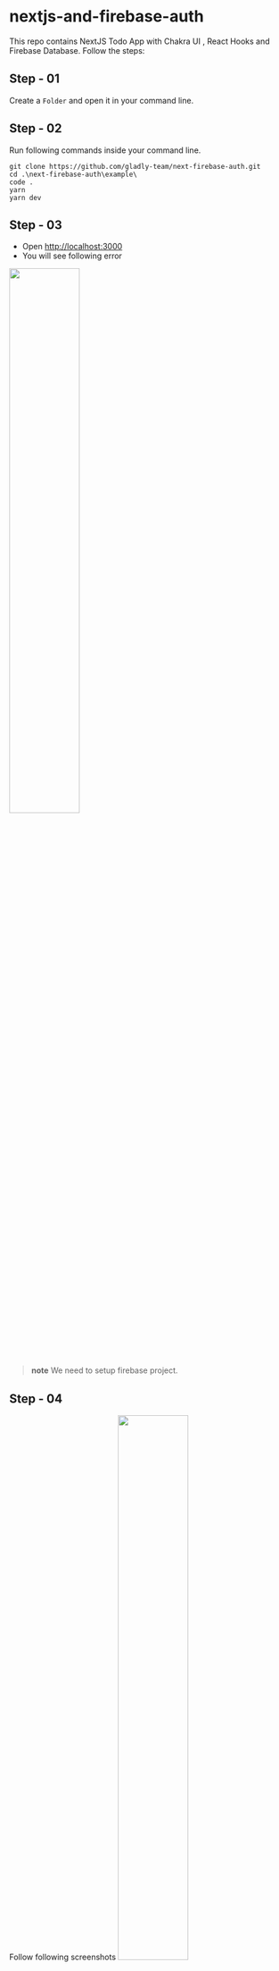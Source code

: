 # nextjs-and-firebase-auth
This repo contains NextJS Todo App with Chakra UI , React Hooks and Firebase Database.
Follow the steps:

## Step - 01
Create a `Folder` and open it in your command line.

## Step - 02
Run following commands inside your command line.
```
git clone https://github.com/gladly-team/next-firebase-auth.git
cd .\next-firebase-auth\example\
code .
yarn
yarn dev
```

## Step - 03
- Open [http://localhost:3000](http://localhost:3000/)
- You will see following error
<img width="50%" src="https://github.com/aahmedfaraz/nextjs-and-firebase-auth/blob/main/assets/images/init-error.PNG" />

> __note__
We need to setup firebase project.

## Step - 04
Follow following screenshots
<img width="50%" src="https://github.com/aahmedfaraz/nextjs-and-firebase-auth/blob/main/assets/images/firebase-1.PNG" />
<img width="50%" src="https://github.com/aahmedfaraz/nextjs-and-firebase-auth/blob/main/assets/images/firebase-2.PNG" />
<img width="50%" src="https://github.com/aahmedfaraz/nextjs-and-firebase-auth/blob/main/assets/images/firebase-3.PNG" />
<img width="50%" src="https://github.com/aahmedfaraz/nextjs-and-firebase-auth/blob/main/assets/images/firebase-4.PNG" />
<img width="50%" src="https://github.com/aahmedfaraz/nextjs-and-firebase-auth/blob/main/assets/images/firebase-5.PNG" />
<img width="50%" src="https://github.com/aahmedfaraz/nextjs-and-firebase-auth/blob/main/assets/images/firebase-6.PNG" />
<img width="50%" src="https://github.com/aahmedfaraz/nextjs-and-firebase-auth/blob/main/assets/images/firebase-7.PNG" />
<img width="50%" src="https://github.com/aahmedfaraz/nextjs-and-firebase-auth/blob/main/assets/images/firebase-8.PNG" />
<img width="50%" src="https://github.com/aahmedfaraz/nextjs-and-firebase-auth/blob/main/assets/images/firebase-9.PNG" />
<img width="50%" src="https://github.com/aahmedfaraz/nextjs-and-firebase-auth/blob/main/assets/images/firebase-10.PNG" />
<img width="50%" src="https://github.com/aahmedfaraz/nextjs-and-firebase-auth/blob/main/assets/images/firebase-11.PNG" />
<img width="50%" src="https://github.com/aahmedfaraz/nextjs-and-firebase-auth/blob/main/assets/images/firebase-12.PNG" />
<img width="50%" src="https://github.com/aahmedfaraz/nextjs-and-firebase-auth/blob/main/assets/images/firebase-13.PNG" />
<img width="50%" src="https://github.com/aahmedfaraz/nextjs-and-firebase-auth/blob/main/assets/images/firebase-14.PNG" />
<img width="50%" src="https://github.com/aahmedfaraz/nextjs-and-firebase-auth/blob/main/assets/images/firebase-15.PNG" />
<img width="50%" src="https://github.com/aahmedfaraz/nextjs-and-firebase-auth/blob/main/assets/images/firebase-16.PNG" />
<img width="50%" src="https://github.com/aahmedfaraz/nextjs-and-firebase-auth/blob/main/assets/images/firebase-17.PNG" />
<img width="50%" src="https://github.com/aahmedfaraz/nextjs-and-firebase-auth/blob/main/assets/images/firebase-18.PNG" />
<img width="50%" src="https://github.com/aahmedfaraz/nextjs-and-firebase-auth/blob/main/assets/images/firebase-19.PNG" />
<img width="50%" src="https://github.com/aahmedfaraz/nextjs-and-firebase-auth/blob/main/assets/images/firebase-20.PNG" />
<img width="50%" src="https://github.com/aahmedfaraz/nextjs-and-firebase-auth/blob/main/assets/images/firebase-21.PNG" />
<img width="50%" src="https://github.com/aahmedfaraz/nextjs-and-firebase-auth/blob/main/assets/images/firebase-22.PNG" />
<img width="50%" src="https://github.com/aahmedfaraz/nextjs-and-firebase-auth/blob/main/assets/images/firebase-23.PNG" />
<img width="50%" src="https://github.com/aahmedfaraz/nextjs-and-firebase-auth/blob/main/assets/images/firebase-24.PNG" />
<img width="50%" src="https://github.com/aahmedfaraz/nextjs-and-firebase-auth/blob/main/assets/images/firebase-25.PNG" />
<img width="50%" src="https://github.com/aahmedfaraz/nextjs-and-firebase-auth/blob/main/assets/images/firebase-26.PNG" />
<img width="50%" src="https://github.com/aahmedfaraz/nextjs-and-firebase-auth/blob/main/assets/images/firebase-27.PNG" />
<img width="50%" src="https://github.com/aahmedfaraz/nextjs-and-firebase-auth/blob/main/assets/images/firebase-28.PNG" />
<img width="50%" src="https://github.com/aahmedfaraz/nextjs-and-firebase-auth/blob/main/assets/images/firebase-29.PNG" />
<img width="50%" src="https://github.com/aahmedfaraz/nextjs-and-firebase-auth/blob/main/assets/images/firebase-30.PNG" />
<img width="50%" src="https://github.com/aahmedfaraz/nextjs-and-firebase-auth/blob/main/assets/images/firebase-31.PNG" />
<img width="50%" src="https://github.com/aahmedfaraz/nextjs-and-firebase-auth/blob/main/assets/images/firebase-32.PNG" />
<img width="50%" src="https://github.com/aahmedfaraz/nextjs-and-firebase-auth/blob/main/assets/images/firebase-33.PNG" />
<img width="50%" src="https://github.com/aahmedfaraz/nextjs-and-firebase-auth/blob/main/assets/images/firebase-34.PNG" />
<img width="50%" src="https://github.com/aahmedfaraz/nextjs-and-firebase-auth/blob/main/assets/images/firebase-35.PNG" />
<img width="50%" src="https://github.com/aahmedfaraz/nextjs-and-firebase-auth/blob/main/assets/images/firebase-36.PNG" />
<img width="50%" src="https://github.com/aahmedfaraz/nextjs-and-firebase-auth/blob/main/assets/images/firebase-37.PNG" />
<img width="50%" src="https://github.com/aahmedfaraz/nextjs-and-firebase-auth/blob/main/assets/images/firebase-38.PNG" />
<img width="50%" src="https://github.com/aahmedfaraz/nextjs-and-firebase-auth/blob/main/assets/images/firebase-39.PNG" />
